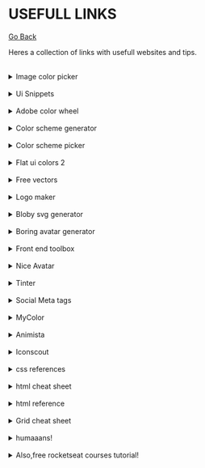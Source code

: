 # USEFULL LINKS

[Go Back](README.md)

Heres a collection of links with usefull websites and tips.

<br>
<details>
    <summary>Image color picker</summary>
    <br>
        <a href="https://imagecolorpicker.com/pt-pt" >
            <img src="images/button.png" />
        </a>
    <br><br>
    <img src="images/image-color-picker.png"/>
</details>

<br>
<details>
    <summary>Ui Snippets</summary>
    <br>
        <a href="https://ui-snippets.dev/" >
            <img src="images/button.png" />
        </a>
    <br><br>
    <img src="images/ui-snippets.png" />
</details>

<br>
<details>
    <summary>Adobe color wheel</summary>
    <br>
        <a href="https://color.adobe.com/pt/create/color-wheel" >
            <img src="images/button.png" />
        </a>
    <br><br>
    <img src="images/adobe-color-picker.png" />
</details>

<br>
<details>
    <summary>Color scheme generator</summary>
    <br>
        <a href="https://coolors.co/" >
            <img src="images/button.png" />
        </a>
    <br><br>
    <img src="images/scheme-generator.png" />
</details>

<br>
<details>
    <summary>Color scheme picker</summary>
    <br>
        <a href="https://www.schemecolor.com/" >
            <img src="images/button.png" />
        </a>
    <br><br>
    <img src="images/color-scheme-picker.png" />
</details>

<br>
<details>
    <summary>Flat ui colors 2</summary>
    <br>
        <a href="https://flatuicolors.com/" >
            <img src="images/button.png" />
        </a>
    <br><br>
    <img src="images/flatuicolors.png" />
</details>

<br>
<details>
    <summary>Free vectors</summary>
    <br>
        <a href="https://www.flaticon.com/" >
            <img src="images/button.png" />
        </a>
    <br><br>
    <img src="images/flaticon.png" />
</details>

<br>
<details>
    <summary>Logo maker</summary>
    <br>
        <a href="https://logomakr.com/" >
            <img src="images/button.png" />
        </a>
    <br><br>
    <img src="images/logomakr.png" />
</details>

<br>
<details>
    <summary>Bloby svg generator</summary>
    <br>
        <a href="https://bloby.co/" >
            <img src="images/button.png" />
        </a>
    <br><br>
    <img src="images/blobysvg.png" />
</details>

<br>
<details>
    <summary>Boring avatar generator</summary>
    <br>
        <a href="https://boringavatars.com/" >
            <img src="images/button.png" />
        </a>
    <br><br>
    <img src="images/boringavatars.png" />
</details>

<br>
<details>
    <summary>Front end toolbox</summary>
    <br>
        <a href="https://www.akshay.rocks/resources" >
            <img src="images/button.png" />
        </a>
    <br><br>
    <img src="images/skshay.png" />
</details>

<br>
<details>
    <summary>Nice Avatar</summary>
    <br>
        <a href="https://nice-avatar.chilllab.io/?ref=producthunt" >
            <img src="images/button.png" />
        </a>
    <br><br>
    <img src="images/niceavatar.png" />
</details>

<br>
<details>
    <summary>Tinter</summary>
    <br>
        <a href="https://tinter.uxie.io/" >
            <img src="images/button.png" />
        </a>
    <br><br>
    <img src="images/tinter.png" />
</details>

<br>
<details>
    <summary>Social Meta tags</summary>
    <br>
        <a href="https://shashiirk.github.io/social-tags/" >
            <img src="images/button.png" />
        </a>
    <br><br>
    <img src="images/social_tags.png" />
</details>

<br>
<details>
    <summary>MyColor</summary>
    <br>
        <a href="https://mycolor.space/" >
            <img src="images/button.png" />
        </a>
    <br><br>
    <img src="images/mycolor.png" />
</details>

<br>
<details>
    <summary>Animista</summary>
    <br>
        <a href="https://animista.net/" >
            <img src="images/button.png" />
        </a>
    <br><br>
    <img src="images/animista.png" />
</details>

<br>
<details>
    <summary>Iconscout</summary>
    <br>
        <a href="https://iconscout.com/" >
            <img src="images/button.png" />
        </a>
    <br><br>
    <img src="images/iconscout.png" />
</details>

<br>
<details>
    <summary>css references</summary>
    <br>
        <a href="https://cssreference.io/" >
            <img src="images/button.png" />
        </a>
    <br><br>
    <img src="images/cssreference.png" />
</details>

<br>
<details>
    <summary>html cheat sheet</summary>
    <br>
        <a href="https://htmlcheatsheet.com/" >
            <img src="images/button.png" />
        </a>
    <br><br>
    <img src="images/htmlcheatsheet.png" />
</details>

<br>
<details>
    <summary>html reference</summary>
    <br>
        <a href="https://htmlreference.io/" >
            <img src="images/button.png" />
        </a>
    <br><br>
    <img src="images/htmlreference.png" />
</details>

<br>
<details>
    <summary>Grid cheat sheet</summary>
    <br>
        <a href="https://grid.malven.co/" >
            <img src="images/button.png" />
        </a>
    <br><br>
    <img src="images/gridcheatsheet.png" />
</details>


<br>
<details>
    <summary>humaaans!</summary>
    <br>
        <a href="https://blush.design/collections/humaaans/humaaans" >
            <img src="images/button.png" />
        </a>
    <br><br>
    <img src="images/humaaans.png" />
</details>

<br>
<details>
    <summary>Also,free rocketseat courses tutorial!</summary>
    <br>
        <a href="https://www.youtube.com/watch?v=dQw4w9WgXcQ&ab_channel=RickAstley" >
            <img src="images/button.png" />
        </a>
    <br><br>
    <img src="images/nice.gif" />
</details>

